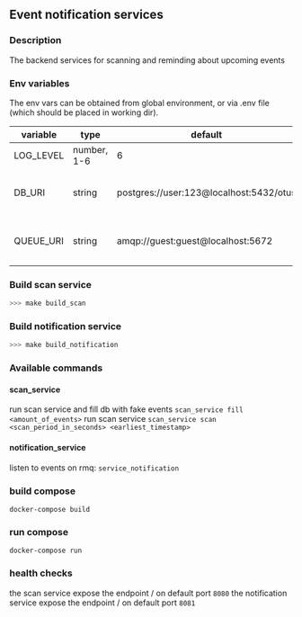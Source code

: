 ## Event notification services

### Description
The backend services for scanning and reminding about upcoming events

### Env variables

The env vars can be obtained from global environment, or via .env file (which should be placed in working dir).

| variable | type | default | description |
| --- | --- | --- | --- |
| LOG_LEVEL | number, 1-6 | 6 |the logging level
| DB_URI | string | postgres://user:123@localhost:5432/otus | the postgres connection string
| QUEUE_URI | string | amqp://guest:guest@localhost:5672 | the rabbitmq connection string

### Build scan service

```bash
>>> make build_scan
```

### Build notification service

```bash
>>> make build_notification
```

### Available commands

#### scan_service

run scan service and fill db with fake events ```scan_service fill <amount_of_events>```
run scan service ```scan_service scan <scan_period_in_seconds> <earliest_timestamp>```

#### notification_service

listen to events on rmq: ```service_notification```

### build compose

```docker-compose build```

### run compose

```docker-compose run```

### health checks

the scan service expose the endpoint / on default port ```8080```
the notification service expose the endpoint / on default port ```8081```